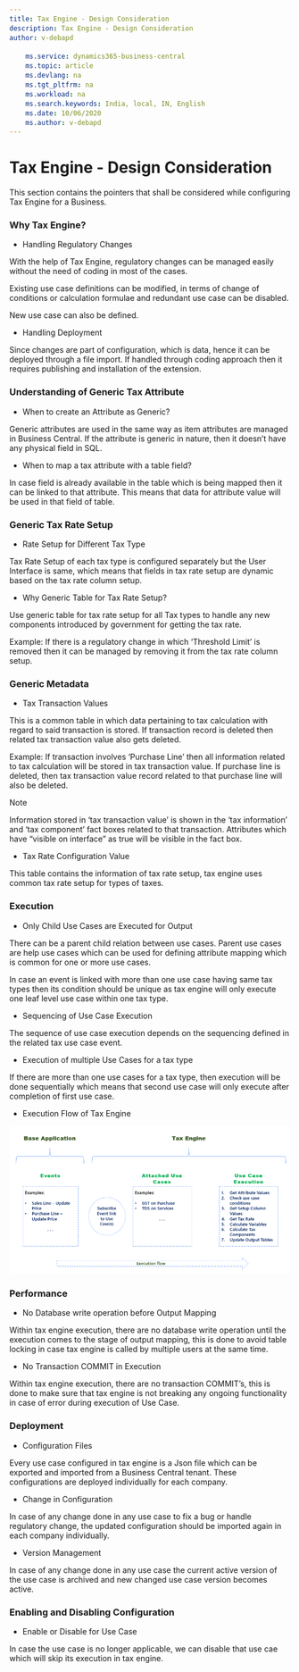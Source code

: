 ```yaml
---
title: Tax Engine - Design Consideration
description: Tax Engine - Design Consideration
author: v-debapd

    ms.service: dynamics365-business-central
    ms.topic: article
    ms.devlang: na
    ms.tgt_pltfrm: na
    ms.workload: na
    ms.search.keywords: India, local, IN, English
    ms.date: 10/06/2020
    ms.author: v-debapd
---
```

# Tax Engine - Design Consideration

This section contains the pointers that shall be considered while configuring Tax Engine for a Business.

### Why Tax Engine?

- Handling Regulatory Changes

With the help of Tax Engine, regulatory changes can be managed easily without the need of coding in most of the cases. 

Existing use case definitions can be modified, in terms of change of conditions or calculation formulae and redundant use case can be disabled. 

New use case can also be defined.

- Handling Deployment

Since changes are part of configuration, which is data, hence it can be deployed through a file import. If handled through coding approach then it requires publishing and installation of the extension.

### Understanding of Generic Tax Attribute

- When to create an Attribute as Generic?

Generic attributes are used in the same way as item attributes are managed in Business Central. If the attribute is generic in nature, then it doesn’t have any physical field in SQL.

- When to map a tax attribute with a table field?

In case field is already available in the table which is being mapped then it can be linked to that attribute. This means that data for attribute value will be used in that field of table.

### Generic Tax Rate Setup

- Rate Setup for Different Tax Type

Tax Rate Setup of each tax type is configured separately but the User Interface is same, which means that fields in tax rate setup are dynamic based on the tax rate column setup.

- Why Generic Table for Tax Rate Setup?

Use generic table for tax rate setup for all Tax types to handle any new components introduced by government for getting the tax rate.

Example: If there is a regulatory change in which ‘Threshold Limit’ is removed then it can be managed by removing it from the tax rate column setup.

### Generic Metadata

- Tax Transaction Values

This is a common table in which data pertaining to tax calculation with regard to said transaction is stored. If transaction record is deleted then related tax transaction value also gets deleted.

Example: If transaction involves ‘Purchase Line’ then all information related to tax calculation will be stored in tax transaction value. If purchase line is deleted, then tax transaction value record related to that purchase line will also be deleted.

> [!Note]
>
>Information stored in ‘tax transaction value’ is shown in the ‘tax information’ and ‘tax component’ fact boxes related to that transaction. Attributes which have “visible on interface” as true will be visible in the fact box.

- Tax Rate Configuration Value

This table contains the information of tax rate setup, tax engine uses common tax rate setup for types of taxes.


### Execution

- Only Child Use Cases are Executed for Output

There can be a parent child relation between use cases. Parent use cases are help use cases which can be used for defining attribute mapping which is common for one or more use cases.

In case an event is linked with more than one use case having same tax types then its condition should be unique as tax engine will only execute one leaf level use case within one tax type.

- Sequencing of Use Case Execution

The sequence of use case execution depends on the sequencing defined in the related tax use case event.

- Execution of multiple Use Cases for a tax type

If there are more than one use cases for a tax type, then execution will be done sequentially which means that second use case will only execute after completion of first use case.

- Execution Flow of Tax Engine

![img](image/executionflow.png)

### Performance

- No Database write operation before Output Mapping

Within tax engine execution, there are no database write operation until the execution comes to the stage of output mapping, this is done to avoid table locking in case tax engine is called by multiple users at the same time.

- No Transaction COMMIT in Execution

Within tax engine execution, there are no transaction COMMIT’s, this is done to make sure that tax engine is not breaking any ongoing functionality in case of error during execution of Use Case.




### Deployment

- Configuration Files

Every use case configured in tax engine is a Json file which can be exported and imported from a Business Central tenant. These configurations are deployed individually for each company.

- Change in Configuration

In case of any change done in any use case to fix a bug or handle regulatory change, the updated configuration should be imported again in each company individually.

- Version Management

In case of any change done in any use case the current active version of the use case is archived and new changed use case version becomes active.


### Enabling and Disabling Configuration

- Enable or Disable for Use Case

In case the use case is no longer applicable, we can disable that use cae which will skip its execution in tax engine.







































